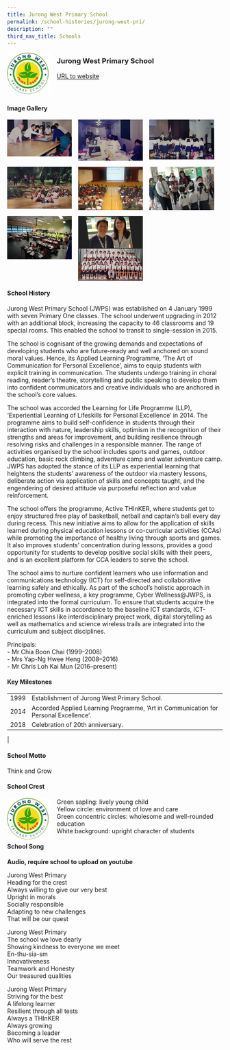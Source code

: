 ```yaml
---
title: Jurong West Primary School
permalink: /school-histories/jurong-west-pri/
description: ""
third_nav_title: Schools
---
```

<img src="/images/jurongwestpri1.png" style="width:20%;margin-right:15px;" align = "left">

### **Jurong West Primary School**
[URL to website](https://www.jurongwestpri.moe.edu.sg/) 

<br clear="left">

#### **Image Gallery**

<p><a href="https://staging.d1yxymztqoj7qn.amplifyapp.com/images/pic.jpg">  
<img src="/images/jurongwestpri2.jpg" style="width:30%;margin-right:15px;" align = "left">
</a></p>

<p><a href="https://staging.d1yxymztqoj7qn.amplifyapp.com/images/pic.jpg">  
<img src="/images/jurongwestpri3.jpg" style="width:30%;margin-right:15px;" align = "left">
</a></p>

<p><a href="https://staging.d1yxymztqoj7qn.amplifyapp.com/images/pic.jpg">  
<img src="/images/jurongwestpri4.jpg" style="width:30%;margin-right:15px;" align = "left">
</a></p>

<br clear="left">

<p><a href="https://staging.d1yxymztqoj7qn.amplifyapp.com/images/pic.jpg">  
<img src="/images/jurongwestpri5.jpg" style="width:30%;margin-right:15px;" align = "left">
</a></p>

<p><a href="https://staging.d1yxymztqoj7qn.amplifyapp.com/images/pic.jpg">  
<img src="/images/jurongwestpri6.jpg" style="width:30%;margin-right:15px;" align = "left">
</a></p>

<p><a href="https://staging.d1yxymztqoj7qn.amplifyapp.com/images/pic.jpg">  
<img src="/images/jurongwestpri7.jpg" style="width:30%;margin-right:15px;" align = "left">
</a></p>

<br clear="left">

<p><a href="https://staging.d1yxymztqoj7qn.amplifyapp.com/images/pic.jpg">  
<img src="/images/jurongwestpri8.jpg" style="width:30%;margin-right:15px;" align = "left">
</a></p>

<p><a href="https://staging.d1yxymztqoj7qn.amplifyapp.com/images/pic.jpg">  
<img src="/images/jurongwestpri9.jpg" style="width:30%;margin-right:15px;" align = "left">
</a></p>

<br clear="left">

#### **School History**
Jurong West Primary School (JWPS) was established on 4 January 1999 with seven Primary One classes. The school underwent upgrading in 2012 with an additional block, increasing the capacity to 46 classrooms and 19 special rooms. This enabled the school to transit to single-session in 2015. 

The school is cognisant of the growing demands and expectations of developing students who are future-ready and well anchored on sound moral values. Hence, its Applied Learning Programme, ‘The Art of Communication for Personal Excellence’, aims to equip students with explicit training in communication. The students undergo training in choral reading, reader’s theatre, storytelling and public speaking to develop them into confident communicators and creative individuals who are anchored in the school’s core values.

The school was accorded the Learning for Life Programme (LLP), ‘Experiential Learning of Lifeskills for Personal Excellence’ in 2014. The programme aims to build self-confidence in students through their interaction with nature, leadership skills, optimism in the recognition of their strengths and areas for improvement, and building resilience through resolving risks and challenges in a responsible manner. The range of activities organised by the school includes sports and games, outdoor education, basic rock climbing, adventure camp and water adventure camp. JWPS has adopted the stance of its LLP as experiential learning that heightens the students’ awareness of the outdoor via mastery lessons, deliberate action via application of skills and concepts taught, and the engendering of desired attitude via purposeful reflection and value reinforcement.

The school offers the programme, Active THInKER, where students get to enjoy structured free play of basketball, netball and captain’s ball every day during recess. This new initiative aims to allow for the application of skills learned during physical education lessons or co-curricular activities (CCAs) while promoting the importance of healthy living through sports and games. It also improves students’ concentration during lessons, provides a good opportunity for students to develop positive social skills with their peers, and is an excellent platform for CCA leaders to serve the school.

The school aims to nurture confident learners who use information and communications technology (ICT) for self-directed and collaborative learning safely and ethically. As part of the school’s holistic approach in promoting cyber wellness, a key programme, Cyber Wellness@JWPS, is integrated into the formal curriculum. To ensure that students acquire the necessary ICT skills in accordance to the baseline ICT standards, ICT-enriched lessons like interdisciplinary project work, digital storytelling as well as mathematics and science wireless trails are integrated into the curriculum and subject disciplines.

Principals:<br>
\- Mr Chia Boon Chai (1999–2008)<br>
\- Mrs Yap-Ng Hwee Heng (2008–2016)<br>
\- Mr Chris Loh Kai Mun (2016–present)

#### **Key Milestones**

|  |  |
|:---:|---|
| 1999 | Establishment of Jurong West Primary School. |
| 2014 | Accorded Applied Learning Programme, ‘Art in Communication for Personal Excellence’. |
| 2018 | Celebration of 20th anniversary. |
|

#### **School Motto**
Think and Grow

#### **School Crest**
<img src="/images/jurongwestpri1.png" style="width:20%;margin-right:15px;" align = "left">

Green sapling: lively young child<br>
Yellow circle: environment of love and care<br>
Green concentric circles: wholesome and well-rounded education<br>
White background: upright character of students

#### **School Song**
**Audio, require school to upload on youtube**

Jurong West Primary<br>
Heading for the crest<br>
Always willing to give our very best<br>
Upright in morals<br>
Socially responsible<br>
Adapting to new challenges<br>
That will be our quest

Jurong West Primary<br>
The school we love dearly<br>
Showing kindness to everyone we meet<br>
En-thu-sia-sm<br>
Innovativeness<br>
Teamwork and Honesty<br>
Our treasured qualities

Jurong West Primary<br>
Striving for the best<br>
A lifelong learner<br>
Resilient through all tests<br>
Always a THInKER<br>
Always growing<br>
Becoming a leader<br>
Who will serve the rest